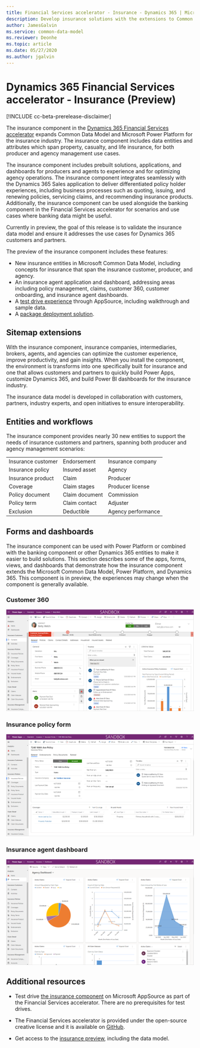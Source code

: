 ```yaml
---
title: Financial Services accelerator - Insurance - Dynamics 365 | Microsoft Docs
description: Develop insurance solutions with the extensions to Common Data Model and the built-in forms, views, and dashboards of the Dynamics 365 Financial Services accelerator.
author: JamesGalvin
ms.service: common-data-model
ms.reviewer: Deonhe
ms.topic: article
ms.date: 05/27/2020
ms.author: jgalvin
---
```



# Dynamics 365 Financial Services accelerator - Insurance (Preview)

[!INCLUDE cc-beta-prerelease-disclaimer]

The insurance component in the [Dynamics 365 Financial Services accelerator](https://appsource.microsoft.com/product/dynamics-crm/msfsi.bankingcommondatamodel?tab=Overview) expands Common Data Model and Microsoft Power Platform for the insurance industry. The insurance component includes data entities and attributes which span property, casualty, and life insurance, for both producer and agency management use cases. 

The insurance component includes prebuilt solutions, applications, and dashboards for producers and agents to experience and for optimizing agency operations. The insurance component integrates seamlessly with the Dynamics 365 Sales application to deliver differentiated policy holder experiences, including business processes such as quoting, issuing, and renewing policies, servicing claims, and recommending insurance products. Additionally, the insurance component can be used alongside the banking component in the Financial Services accelerator for scenarios and use cases where banking data might be useful.

Currently in preview, the goal of this release is to validate the insurance data model and ensure it addresses the use cases for Dynamics 365 customers and partners. 

The preview of the insurance component includes these features:

- New insurance entities in Microsoft Common Data Model, including concepts for insurance that span the insurance customer, producer, and agency. 
-	An insurance agent application and dashboard, addressing areas including policy management, claims, customer 360, customer onboarding, and insurance agent dashboards.
-	A [test drive experience](https://appsource.microsoft.com/product/dynamics-365/msfsi.bankingcommondatamodel?tab=Overview) through AppSource, including walkthrough and sample data.
-	A [package deployment solution](https://experience.dynamics.com/accelerators/). 

## Sitemap extensions

With the insurance component, insurance companies, intermediaries, brokers, agents, and agencies can optimize the customer experience, improve productivity, and gain insights. When you install the component, the environment is transforms into one specifically built for insurance and one that allows customers and partners to quickly build Power Apps, customize Dynamics 365, and build Power BI dashboards for the insurance industry.

The insurance data model is developed in collaboration with customers, partners, industry experts, and open initiatives to ensure interoperability.


## Entities and workflows

The insurance component provides nearly 30 new entities to support the needs of insurance customers and partners, spanning both producer and agency management scenarios: 

| | | |
|----------------- | -----------------|------------------|
|Insurance customer |Endorsement |Insurance company |
|Insurance policy |Insured asset |Agency |
|Insurance product |Claim |Producer |
|Coverage |Claim stages  |Producer license |
|Policy document |Claim document | Commission |
|Policy term |Claim contact | Adjuster |
|Exclusion |Deductible |Agency performance  |

## Forms and dashboards

The insurance component can be used with Power Platform or combined with the banking component or other Dynamics 365 entities to make it easier to build solutions. This section describes some of the apps, forms, views, and dashboards that demonstrate how the insurance component extends the Microsoft Common Data Model, Power Platform, and Dynamics 365. This component is in preview, the experiences may change when the component is generally available.

### Customer 360

![Customer 360 form](media/insurance-customer360.PNG)

### Insurance policy form

![Insurance policy form](media/insurance-policy.PNG)

### Insurance agent dashboard

![Insurance agent dashboards](media/insurance-agentdash.PNG)

## Additional resources

- Test drive [the insurance component](https://appsource.microsoft.com/product/dynamics-crm/msfsi.bankingcommondatamodel?tab=Overview) on Microsoft AppSource as part of the Financial Services accelerator. There are no prerequisites for test drives.

- The Financial Services accelerator is provided under the open-source creative license and it is available on [GitHub](https://github.com/microsoft/Industry-Accelerator-FinancialServices).

- Get access to the [insurance preview](https://experience.dynamics.com/accelerators/), including the data model.  
